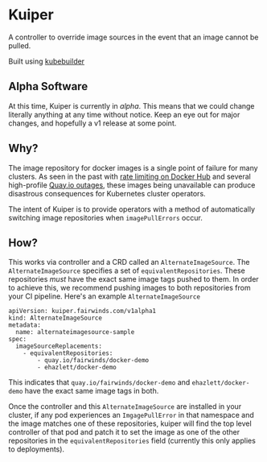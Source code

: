 # Kuiper

A controller to override image sources in the event that an image cannot be pulled.

Built using [kubebuilder](https://github.com/kubernetes-sigs/kubebuilder)

## Alpha Software

At this time, Kuiper is currently in _alpha_. This means that we could change literally anything at any time without notice. Keep an eye out for major changes, and hopefully a v1 release at some point.

## Why?

The image repository for docker images is a single point of failure for many clusters. As seen in the past with [rate limiting on Docker Hub]() and several high-profile [Quay.io outages](), these images being unavailable can produce disastrous consequences for Kubernetes cluster operators.

The intent of Kuiper is to provide operators with a method of automatically switching image repositories when `imagePullErrors` occur.

## How?

This works via controller and a CRD called an `AlternateImageSource`. The `AlternateImageSource` specifies a set of `equivalentRepositories`. These repositories *must* have the exact same image tags pushed to them. In order to achieve this, we recommend pushing images to both repositories from your CI pipeline. Here's an example `AlternateImageSource`

```
apiVersion: kuiper.fairwinds.com/v1alpha1
kind: AlternateImageSource
metadata:
  name: alternateimagesource-sample
spec:
  imageSourceReplacements:
    - equivalentRepositories:
        - quay.io/fairwinds/docker-demo
        - ehazlett/docker-demo
```

This indicates that `quay.io/fairwinds/docker-demo` and `ehazlett/docker-demo` have the exact same image tags in both.

Once the controller and this `AlternateImageSource` are installed in your cluster, if any pod experiences an `ImgagePullError` in that namespace and the image matches one of these repositories, kuiper will find the top level controller of that pod and patch it to set the image as one of the other repositories in the `equivalentRepositories` field (currently this only applies to deployments).
